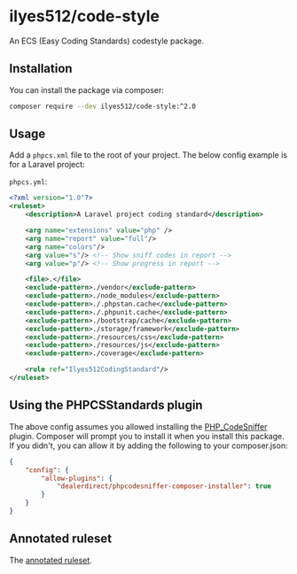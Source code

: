 # ilyes512/code-style

An ECS (Easy Coding Standards) codestyle package.

## Installation

You can install the package via composer:

```bash
composer require --dev ilyes512/code-style:^2.0
```

## Usage

Add a `phpcs.xml` file to the root of your project. The below config example is for a Laravel project:

`phpcs.yml`:

```xml
<?xml version="1.0"?>
<ruleset>
    <description>A Laravel project coding standard</description>

    <arg name="extensions" value="php" />
    <arg name="report" value="full"/>
    <arg name="colors"/>
    <arg value="s"/> <!-- Show sniff codes in report -->
    <arg value="p"/> <!-- Show progress in report -->

    <file>.</file>
    <exclude-pattern>./vendor</exclude-pattern>
    <exclude-pattern>./node_modules</exclude-pattern>
    <exclude-pattern>./.phpstan.cache</exclude-pattern>
    <exclude-pattern>./.phpunit.cache</exclude-pattern>
    <exclude-pattern>./bootstrap/cache</exclude-pattern>
    <exclude-pattern>./storage/framework</exclude-pattern>
    <exclude-pattern>./resources/css</exclude-pattern>
    <exclude-pattern>./resources/js</exclude-pattern>
    <exclude-pattern>./coverage</exclude-pattern>

    <rule ref="Ilyes512CodingStandard"/>
</ruleset>
```

## Using the PHPCSStandards plugin

The above config assumes you allowed installing the [PHP_CodeSniffer](https://github.com/PHPCSStandards/composer-installer) plugin. Composer will prompt you to install it when you install this package. If you didn't, you can allow it by adding the following to your composer.json:

```json
{
    "config": {
        "allow-plugins": {
            "dealerdirect/phpcodesniffer-composer-installer": true
        }
    }
}
```

## Annotated ruleset

The [annotated ruleset](https://github.com/squizlabs/PHP_CodeSniffer/wiki/Annotated-Ruleset).
